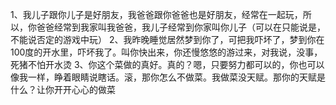1、我儿子跟你儿子是好朋友，我爸爸跟你爸爸也是好朋友，经常在一起玩，所以，你爸爸经常到我家叫我爸爸，我儿子经常到你家叫你儿子（可以在只能说是，不能说否定的游戏中玩）
2、我昨晚睡觉居然梦到你了，可把我吓坏了，梦到你在100度的开水里，吓坏我了。叫你快出来，你还慢悠悠的游过来，对我说，没事，死猪不怕开水烫
3、你这个菜做的真好。真的？嗯，只要努力都可以的，你也可以像我一样，睁着眼睛说瞎话。滚，那你怎么不做菜。我做菜没天赋。那你的天赋是什么？让你开开心心的做菜


